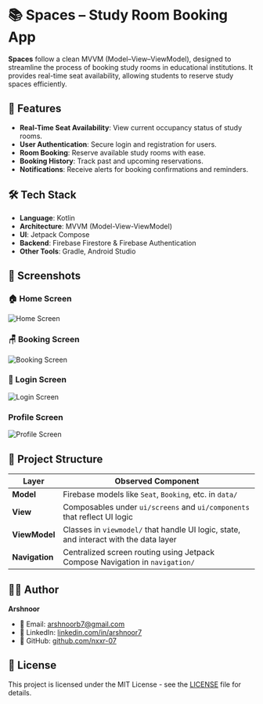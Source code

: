 # 📚 Spaces – Study Room Booking App

**Spaces** follow a clean MVVM (Model–View–ViewModel), designed to streamline the process of booking study rooms in educational institutions. It provides real-time seat availability, allowing students to reserve study spaces efficiently.

## 🚀 Features

- **Real-Time Seat Availability**: View current occupancy status of study rooms.
- **User Authentication**: Secure login and registration for users.
- **Room Booking**: Reserve available study rooms with ease.
- **Booking History**: Track past and upcoming reservations.
- **Notifications**: Receive alerts for booking confirmations and reminders.

## 🛠️ Tech Stack

- **Language**: Kotlin
- **Architecture**: MVVM (Model-View-ViewModel)
- **UI**: Jetpack Compose
- **Backend**: Firebase Firestore & Firebase Authentication
- **Other Tools**: Gradle, Android Studio

## 📸 Screenshots
### 🏠 Home Screen
![Home Screen](screenshots/home_screen.png)

### 🪑 Booking Screen
![Booking Screen](screenshots/booking_screen.png)

### 🔐 Login Screen
![Login Screen](screenshots/login_screen.png)

### Profile Screen
![Profile Screen](screenshots/about_screen.png)



## 📂 Project Structure
| Layer       | Observed Component                                                                 |
|-------------|-------------------------------------------------------------------------------------|
| **Model**   | Firebase models like `Seat`, `Booking`, etc. in `data/`                            |
| **View**    | Composables under `ui/screens` and `ui/components` that reflect UI logic           |
| **ViewModel** | Classes in `viewmodel/` that handle UI logic, state, and interact with the data layer |
| **Navigation** | Centralized screen routing using Jetpack Compose Navigation in `navigation/`    |


## 🧑‍💻 Author

**Arshnoor**

- 📧 Email: arshnoorb7@gmail.com
- 🔗 LinkedIn: [linkedin.com/in/arshnoor7](https://www.linkedin.com/in/arshnoor7)
- 💼 GitHub: [github.com/nxxr-07](https://github.com/nxxr-07)

## 📄 License

This project is licensed under the MIT License - see the [LICENSE](LICENSE) file for details.

